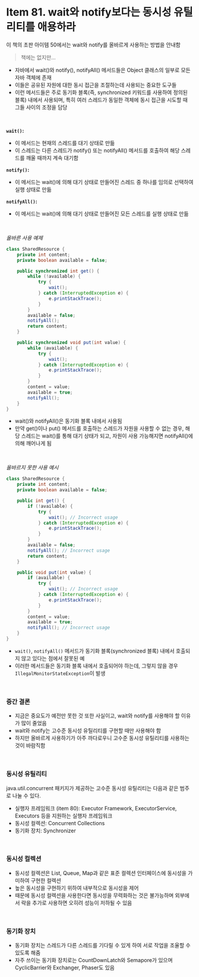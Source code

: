# Item 81. wait와 notify보다는 동시성 유틸리티를 애용하라

이 책의 초판 아이템 50에서는 wait와 notify를 올바르게 사용하는 방법을 안내함

> 책에는 없지만...

-   자바에서 wait()와 notify(), notifyAll() 메서드들은 Object 클래스의 일부로 모든 자바 객체에 존재
-   이들은 공유된 자원에 대한 동시 접근을 조절하는데 사용되는 중요한 도구들
-   이런 메서드들은 주로 동기화 블록(즉, synchronized 키워드를 사용하여 정의된 블록) 내에서 사용되며, 특히 여러 스레드가 동일한 객체에 동시 접근을 시도할 때 그들 사이의 조정을 담당

<br/>

**`wait()`:**

-   이 메서드는 현재의 스레드를 대기 상태로 만듦
-   이 스레드는 다른 스레드가 notify() 또는 notifyAll() 메서드를 호출하여 해당 스레드를 깨울 때까지 계속 대기함

**`notify()`:**

-   이 메서드는 wait()에 의해 대기 상태로 만들어진 스레드 중 하나를 임의로 선택하여 실행 상태로 만듦

**`notifyAll()`:**

-   이 메서드는 wait()에 의해 대기 상태로 만들어진 모든 스레드를 실행 상태로 만듦

<br/>

_올바른 사용 예제_

```java
class SharedResource {
    private int content;
    private boolean available = false;

    public synchronized int get() {
        while (!available) {
            try {
                wait();
            } catch (InterruptedException e) {
                e.printStackTrace();
            }
        }
        available = false;
        notifyAll();
        return content;
    }

    public synchronized void put(int value) {
        while (available) {
            try {
                wait();
            } catch (InterruptedException e) {
                e.printStackTrace();
            }
        }
        content = value;
        available = true;
        notifyAll();
    }
}

```

-   wait()와 notifyAll()은 동기화 블록 내에서 사용됨
-   만약 get()이나 put() 메서드를 호출하는 스레드가 자원을 사용할 수 없는 경우, 해당 스레드는 wait()를 통해 대기 상태가 되고, 자원이 사용 가능해지면 notifyAll()에 의해 깨어나게 됨

<br/>

_올바르지 못한 사용 예시_

```java
class SharedResource {
    private int content;
    private boolean available = false;

    public int get() {
        if (!available) {
            try {
                wait(); // Incorrect usage
            } catch (InterruptedException e) {
                e.printStackTrace();
            }
        }
        available = false;
        notifyAll(); // Incorrect usage
        return content;
    }

    public void put(int value) {
        if (available) {
            try {
                wait(); // Incorrect usage
            } catch (InterruptedException e) {
                e.printStackTrace();
            }
        }
        content = value;
        available = true;
        notifyAll(); // Incorrect usage
    }
}
```

-   `wait()`, `notifyAll()` 메서드가 동기화 블록(synchronized 블록) 내에서 호출되지 않고 있다는 점에서 잘못된 예
-   이러한 메서드들은 동기화 블록 내에서 호출되어야 하는데, 그렇지 않을 경우 `IllegalMonitorStateException`이 발생

<br/>

### 중간 결론

-   지금은 중요도가 예전만 못한 것 또한 사실이고, wait와 notify를 사용해야 할 이유가 많이 줄었음
-   wait와 notify는 고수준 동시성 유틸리티를 구현할 때만 사용해야 함
-   하지만 올바르게 사용하기가 아주 까다로우니 고수준 동시성 유틸리티를 사용하는 것이 바람직함

<br/>

### 동시성 유틸리티

java.util.concurrent 패키지가 제공하는 고수준 동시성 유틸리티는 다음과 같은 범주로 나눌 수 있다.

-   실행자 프레임워크 (item 80): Executor Framework, ExecutorService, Executors 등을 지원하는 실행자 프레임워크
-   동시성 컬렉션: Concurrent Collections
-   동기화 장치: Synchronizer

<br/>

### 동시성 컬렉션

-   동시성 컬렉션은 List, Queue, Map과 같은 표준 컬렉션 인터페이스에 동시성을 가미하여 구현한 컬렉션
-   높은 동시성을 구현하기 위하여 내부적으로 동시성을 제어
-   때문에 동시성 컬렉션을 사용한다면 동시성을 무력화하는 것은 불가능하며 외부에서 락을 추가로 사용하면 오히려 성능이 저하될 수 있음

<br/>

### 동기화 장치

-   동기화 장치는 스레드가 다른 스레드를 기다릴 수 있게 하여 서로 작업을 조율할 수 있도록 해줌
-   자주 쓰이는 동기화 장치로는 CountDownLatch와 Semapore가 있으며 CyclicBarrier와 Exchanger, Phaser도 있음
